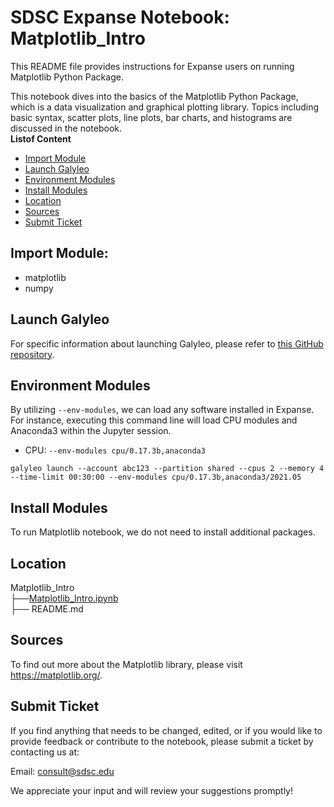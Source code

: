 # SDSC Expanse Notebook: Matplotlib_Intro
This README file provides instructions for Expanse users on running Matplotlib Python Package. 

This notebook dives into the basics of the Matplotlib Python Package, which is a data visualization and graphical plotting library. 
Topics including basic syntax, scatter plots, line plots, bar charts, and histograms are discussed in the notebook.\
  **Listof Content**
- [Import Module](#import-module)
- [Launch Galyleo](#launch-galyleo)
- [Environment Modules](#environment-modules)
- [Install Modules](#install-modules)
- [Location](#location)
- [Sources](#sources)
- [Submit Ticket](#submit-ticket)

## Import Module:
- matplotlib
- numpy
## Launch Galyleo
For specific information about launching Galyleo, please refer to [this GitHub repository](https://github.com/mkandes/galyleo).

## Environment Modules
By utilizing `--env-modules`, we can load any software installed in Expanse. 
For instance, executing this command line will load CPU modules and Anaconda3 within the Jupyter session.
  - CPU:
`--env-modules cpu/0.17.3b,anaconda3`
```
galyleo launch --account abc123 --partition shared --cpus 2 --memory 4 --time-limit 00:30:00 --env-modules cpu/0.17.3b,anaconda3/2021.05
```

## Install Modules
To run Matplotlib notebook, we do not need to install additional packages.

## Location 

Matplotlib_Intro\
├──[Matplotlib_Intro.ipynb](./Matplotlib_Intro.ipynb)\
├── README.md

## Sources

To find out more about the Matplotlib library, please visit https://matplotlib.org/.

## Submit Ticket
If you find anything that needs to be changed, edited, or if you would like to provide feedback or contribute to the notebook, please submit a ticket by contacting us at:

Email: consult@sdsc.edu

We appreciate your input and will review your suggestions promptly!
